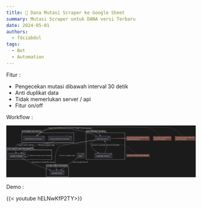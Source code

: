 ```yaml
---
title: 🤖 Dana Mutasi Scraper ke Google Sheet
summary: Mutasi Scraper untuk DANA versi Terbaru
date: 2024-05-01
authors:
  - fdciabdul
tags:
  - Bot
  - Automation
---
```




Fitur :

-   Pengecekan mutasi dibawah interval 30 detik
-   Anti duplikat data
-   Tidak memerlukan server / api
-   Fitur on/off

Workflow :

![](flow.png)

Demo :

{{< youtube hELNwKfP2TY>}}